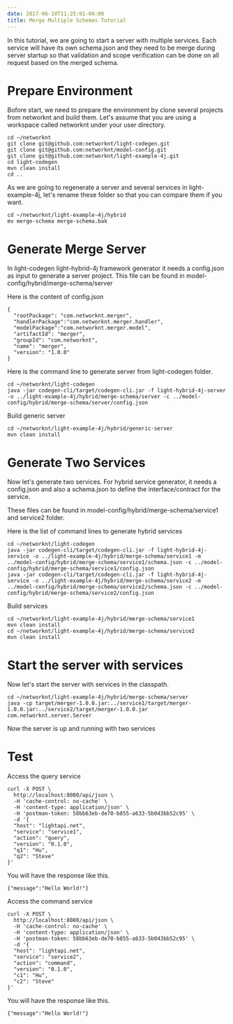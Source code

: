 ```yaml
---
date: 2017-06-10T11:25:01-04:00
title: Merge Multiple Schemas Tutorial
---
```


In this tutorial, we are going to start a server with multiple services. Each service will have
its own schema.json and they need to be merge during server startup so that validation and scope
verification can be done on all request based on the merged schema. 

# Prepare Environment

Bofore start, we need to prepare the environment by clone several projects from networknt
and build them. Let's assume that you are using a workspace called networknt under your
user directory.

```
cd ~/networknt
git clone git@github.com:networknt/light-codegen.git
git clone git@github.com:networknt/model-config.git
git clone git@github.com:networknt/light-example-4j.git
cd light-codegen
mvn clean install
cd ..

```

As we are going to regenerate a server and several services in light-example-4j,
let's rename these folder so that you can compare them if you want. 

```
cd ~/networknt/light-example-4j/hybrid
mv merge-schema merge-schema.bak
```


# Generate Merge Server

In light-codegen light-hybrid-4j framework generator it needs a config.json as input
to generate a server project. This file can be found in model-config/hybrid/merge-schema/server
 
Here is the content of config.json

```
{
  "rootPackage": "com.networknt.merger",
  "handlerPackage":"com.networknt.merger.handler",
  "modelPackage":"com.networknt.merger.model",
  "artifactId": "merger",
  "groupId": "com.networknt",
  "name": "merger",
  "version": "1.0.0"
}
```

Here is the command line to generate server from light-codegen folder.

```
cd ~/networknt/light-codegen
java -jar codegen-cli/target/codegen-cli.jar -f light-hybrid-4j-server -o ../light-example-4j/hybrid/merge-schema/server -c ../model-config/hybrid/merge-schema/server/config.json
```

Build generic server

```
cd ~/networknt/light-example-4j/hybrid/generic-server
mvn clean install
```

# Generate Two Services

Now let's generate two services. For hybrid service generator, it needs a config.json and also a 
schema.json to define the interface/contract for the service. 

These files can be found in model-config/hybrid/merge-schema/service1 and service2 folder.


Here is the list of command lines to generate hybrid services

```
cd ~/networknt/light-codegen
java -jar codegen-cli/target/codegen-cli.jar -f light-hybrid-4j-service -o ../light-example-4j/hybrid/merge-schema/service1 -m ../model-config/hybrid/merge-schema/service1/schema.json -c ../model-config/hybrid/merge-schema/service1/config.json
java -jar codegen-cli/target/codegen-cli.jar -f light-hybrid-4j-service -o ../light-example-4j/hybrid/merge-schema/service2 -m ../model-config/hybrid/merge-schema/service2/schema.json -c ../model-config/hybrid/merge-schema/service2/config.json

```

Build services

```
cd ~/networknt/light-example-4j/hybrid/merge-schema/service1
mvn clean install
cd ~/networknt/light-example-4j/hybrid/merge-schema/service2
mvn clean install

```

# Start the server with services

Now let's start the server with services in the classpath.

```
cd ~/networknt/light-example-4j/hybrid/merge-schema/server
java -cp target/merger-1.0.0.jar:../service1/target/merger-1.0.0.jar:../service2/target/merger-1.0.0.jar com.networknt.server.Server
```
Now the server is up and running with two services 


# Test

Access the query service

```
curl -X POST \
  http://localhost:8080/api/json \
  -H 'cache-control: no-cache' \
  -H 'content-type: application/json' \
  -H 'postman-token: 58bb63eb-de70-b855-a633-5b043bb52c95' \
  -d '{
  "host": "lightapi.net",
  "service": "service1",
  "action": "query",
  "version": "0.1.0",
  "q1": "Hu",
  "q2": "Steve"
}'

```

You will have the response like this.

```
{"message":"Hello World!"}
```

Access the command service

```
curl -X POST \
  http://localhost:8080/api/json \
  -H 'cache-control: no-cache' \
  -H 'content-type: application/json' \
  -H 'postman-token: 58bb63eb-de70-b855-a633-5b043bb52c95' \
  -d '{
  "host": "lightapi.net",
  "service": "service2",
  "action": "command",
  "version": "0.1.0",
  "c1": "Hu",
  "c2": "Steve"
}'

```

You will have the response like this.

```
{"message":"Hello World!"}
```

